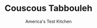 ---
layout: ../../layouts/MarkdownPostLayout.astro
title: Couscous Tabbouleh
author: America's Test Kitchen
pubDate: 2023-03-15
description: "For a faster take on tabbouleh, we chose couscous as our canvas."
image_url: https://res.cloudinary.com/hksqkdlah/image/upload/ar_1:1,c_fill,dpr_2.0,f_auto,fl_lossy.progressive.strip_profile,g_faces:auto,q_auto:low,w_344/SFS_CouscousTabbouleh-20_iheyyf
tags: ["Side Dishes","Middle Eastern","Grains","Weeknight","Make Ahead","Salads"]
calories: 1721
protein: 4
carbohydrates: 22
fats: 
fiber: 3
ingredients: ["3/4 cup, water","1 tablespoon plus ½ cup, extra-virgin olive oil, divided","1 teaspoon, table salt","3/4 cup, couscous","1/4 cup, lemon juice (2 lemons)","1/4 cup, minced shallot","1 , garlic clove, minced","2 cups, finely chopped fresh parsley","1 cup, finely chopped fresh mint","1 , vine-ripened tomato, cored and cut into ¼-inch pieces"]
serves: 6
time: "50 minutes"
instructions: ["Bring water, 1 tablespoon oil, and ½ teaspoon salt to boil in small saucepan over high heat. Stir in couscous, cover, and remove from heat. Let sit for 5 minutes. Fluff with fork and let cool completely, uncovered, about 30 minutes.","Meanwhile, combine lemon juice, shallot, garlic, remaining ½ cup oil, and remaining ½ teaspoon salt in large bowl.","Add parsley, mint, tomato, and cooled couscous to lemon juice mixture and toss to combine. Serve.","TO MAKE AHEAD: Tabbouleh can be refrigerated in airtight container for up to 2 days."]
nutrition: ["305 mg Potassium","68 mg Phosphorus","70 mg Calcium","3 mg Iron","34 mg Magnesium","349 mg Sodium","20 g Fat","1 mg Niacin (B3)","14 g Monounsaturated","2 g Polyunsaturated","38 mg Vitamin C","2 g Saturated","3 g Fiber","59 µg Folate (food)","1 g Sugars","341 µg Vitamin K","101 g Water","22 g Carbs","59 µg Folate equivalent (total)","4 g Protein","3 mg Vitamin E","123 µg Vitamin A","286 kcal Energy","1721 calories"]
notes: "For the best results, be sure to use a high-quality olive oil. Freshly squeezed lemon juice and a ripe, seasonal tomato are also essential here. Make sure to truly mince the shallot and garlic, since big pieces of either will be too pungent. Look for bright green herbs with firm, healthy leaves. Its OK to use the tender, thin stems at the base of the parsley leaves."
---